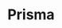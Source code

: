 ---
slug: "/prisma"
title: "Prisma"
description: "is a centralized hub for both designers and developers, to ensure consistency in design and branding across all projects."
url: "http://prisma-beta.celcom.com.my"
button: "View Live Site"

contributions:
  - role: Concept Exploration
  - role: UI/UX + Prototyping
  - role: Design System Development
  - role: Front End Development

technologies:
  - tool: Adobe XD
  - tool: Gatsby.js
  - tool: Bootstrap
  - tool: Animate CSS

featuredImages:
  - image: images/prisma-1.png
  - image: images/prisma-2.png
  - image: images/prisma-3.png
  - image: images/prisma-4.png
---